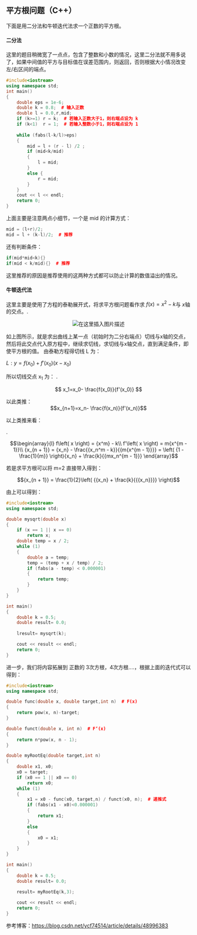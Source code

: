<script type="text/javascript" async src="https://cdn.mathjax.org/mathjax/latest/MathJax.js?config=TeX-MML-AM_CHTML"> </script>

## 平方根问题（C++）

下面是用二分法和牛顿迭代法求一个正数的平方根。

#### 二分法
这里的题目稍微宽了一点点，包含了整数和小数的情况，这里二分法就不用多说了，如果中间值的平方与目标值在误差范围内，则返回，否则根据大小情况改变左/右区间的端点。



```c++
#include<iostream>
using namespace std;
int main()
{
	double eps = 1e-6;
	double k = 0.8;  # 输入正数
	double l = 0.0,r,mid;
	if (k>=1) r = k;  # 若输入正数大于1，则右端点设为 k
    if (k<1)  r = 1;  # 若输入整数小于1，则右端点设为 1
  
	while (fabs(l-k/l)>eps)
	{
		mid = l + (r - l) /2 ;   
		if (mid<k/mid)
		{
			l = mid;
		}
		else {
			r = mid;
		}
	}
	cout << l << endl;
	return 0;
}
```

上面主要是注意两点小细节，一个是 mid 的计算方式：

```c++
mid = (l+r)/2;
mid = l + (k-l)/2;  # 推荐
```
还有判断条件：

```c++
if(mid*mid<k){}
if(mid < k/mid){}  # 推荐
```

这里推荐的原因是推荐使用的这两种方式都可以防止计算的数值溢出的情况。

#### 牛顿迭代法
这里主要是使用了方程的泰勒展开式，将求平方根问题看作求 $f(x)=x^2-k​$ 与  $x​$ 轴的交点。.<div align=center>
![在这里插入图片描述](https://img-blog.csdnimg.cn/20190407152745649.gif)
</div>
如上图所示，就是求出曲线上某一点（初始时为二分右端点）切线与x轴的交点，然后将此交点代入原方程中，继续求切线，求切线与x轴交点，直到满足条件，即使平方根的值。   由泰勒方程得切线 L 为：


$L:y=f(x_0)+f'(x_0)(x-x_0)​$

所以切线交点 x<sub>1</sub> 为：
.<div align=center> 
$$
x_1=x_0- \frac{f(x_0)}{f'(x_0)}
$$
</div>
以此类推：

<div align=center>
$$x_{n+1}=x_n- \frac{f(x_n)}{f'(x_n)}$$
</div>

以上类推来看：

. <div align=center> 

$$\begin{array}{l}
f\left( x \right) = {x^m} - k\\
f'\left( x \right) = m{x^{m - 1}}\\
{x_{n + 1}} = {x_n} - \frac{{x_n^m - k}}{{m{x^{m - 1}}}} = \left( {1 - \frac{1}{m}} \right){x_n} + \frac{k}{{mx_n^{m - 1}}}
\end{array}​$$

</div>

若是求平方根可以将 m=2 直接带入得到：
<div align=center>

$${x_{n + 1}} = \frac{1}{2}\left( {{x_n} + \frac{k}{{{x_n}}}} \right)$$
</div>

由上可以得到：


```c++
#include<iostream>
using namespace std;

double mysqrt(double x)
{
	if (x == 1 || x == 0)
		return x;
	double temp = x / 2;
	while (1)
	{
		double a = temp;
		temp = (temp + x / temp) / 2;
		if (fabs(a - temp) < 0.000001)
		{
			return temp;
		}
	}
}

int main()
{
	double k = 0.5;
	double result= 0.0;
	
	lresult= mysqrt(k);

	cout << result << endl;
	return 0;
}
```


进一步，我们将内容拓展到 正数的 3次方根，4次方根....，根据上面的迭代式可以得到：


```c++
#include<iostream>
using namespace std;

double func(double x, double target,int n)  # F(x)
{
	return pow(x, n)-target;
}

double funct(double x, int n)  # F‘(x)
{
	return n*pow(x, n - 1);
}

double myRootEq(double target,int n)
{
	double x1, x0;
	x0 = target;
	if (x0 == 1 || x0 == 0)
		return x0;
	while (1)
	{
		x1 = x0 - func(x0, target,n) / funct(x0, n);  # 递推式
		if (fabs(x1 - x0)<0.000001)
		{
			return x1;
		}
		else
		{
			x0 = x1;
		}
	}
}

int main()
{
	double k = 0.5;
	double result= 0.0;
	
	result= myRootEq(k,3);

	cout << result << endl;
	return 0;
}
```


参考博客：https://blog.csdn.net/ycf74514/article/details/48996383